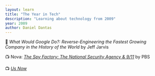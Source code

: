 ```yaml
---
layout: learn
title: "The Year in Tech"
description: "Learning about technology from 2009"
year: 2009
author: Daniel Dantas
---
```


📕 _What Would Google Do?: Reverse-Engineering the Fastest Growing Company in the History of the World_ by Jeff Jarvis

📺 Nova: [_The Spy Factory: The National Security Agency & 9/11_](https://www.pbs.org/wgbh/nova/military/spy-factory.html) by PBS <!-- 4/27/2016 -->

📺 [_Us Now_](https://en.wikipedia.org/wiki/Us_Now) <!-- 4/19/2016 -->
